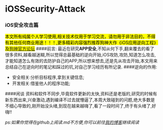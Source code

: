 # iOSSecurity-Attack
### iOS安全攻击篇
<mark>本文所有纯属个人学习使用,相关技术仅用于学习交流，请勿用于非法目的，不得有其他任何商业用途！！！,更多精彩内容强烈推荐狗神大作《iOS应用逆向工程》及[狗神官方论坛](http://iosre.com/)</mark> 
####前言:
最近在研究**APP安全**,不知从何下手,翻来覆去的看了很多资料,越看越迷糊,所以觉得总最基础的逆向开始,iOS攻防,攻防,知道怎么攻击,才能知道怎么有效的去防护自己的APP,所以想来想去,还是先从攻击开始,本文用来总结自己在逆向时的笔记和踩过的坑,对自己学习经历有所记录.
####逆向的作用:
* 安全相关:分析目标程序,拿到关键信息;
* 开发相关:借鉴他人的程序功能;



####闲谈
资料和软件不同步,毕竟软件更新的太快,资料还是老版的,研究的时候有新东西出来,兴奋激动,遇到编译不过去就懵逼了,本周大致碰到的问题,绝大多数是不细心导致的,刚开始没头绪,到现在越来越嗨了,看了一段时间了,终于有头绪了,好嗨!!

*ps:如果你觉得在github上阅读.md不方便,你可以前往[我的博客](http://blog.csdn.net/mercuryvenus)继续阅读*

